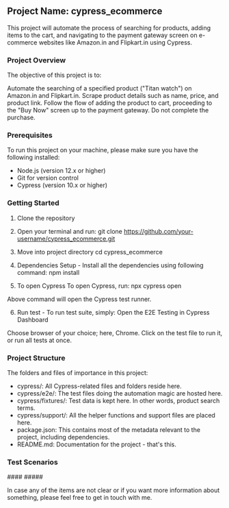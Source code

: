 ## Project Name: cypress_ecommerce
This project will automate the process of searching for products, adding items to the cart, and navigating to the payment gateway screen on e-commerce websites like Amazon.in and Flipkart.in using Cypress.

### Project Overview
The objective of this project is to:

Automate the searching of a specified product ("Titan watch") on Amazon.in and Flipkart.in.
Scrape product details such as name, price, and product link.
Follow the flow of adding the product to cart, proceeding to the "Buy Now" screen up to the payment gateway. Do not complete the purchase.

### Prerequisites
To run this project on your machine, please make sure you have the following installed:

* Node.js (version 12.x or higher)
* Git for version control
* Cypress (version 10.x or higher)

### Getting Started
1. Clone the repository

2. Open your terminal and run:
git clone https://github.com/your-username/cypress_ecommerce.git

3. Move into project directory
cd cypress_ecommerce

4. Dependencies Setup - Install all the dependencies using following command:
npm install

5. To open Cypress To open Cypress, run:
npx cypress open

Above command will open the Cypress test runner.

6. Run test - To run test suite, simply:
Open the E2E Testing in Cypress Dashboard

Choose browser of your choice; here, Chrome.
Click on the test file to run it, or run all tests at once.

### Project Structure
The folders and files of importance in this project:

* cypress/: All Cypress-related files and folders reside here.
* cypress/e2e/: The test files doing the automation magic are hosted here.
* cypress/fixtures/: Test data is kept here. In other words, product search terms.
* cypress/support/: All the helper functions and support files are placed here.
* package.json: This contains most of the metadata relevant to the project, including dependencies.
* README.md: Documentation for the project - that's this.

### Test Scenarios
####<TestSuiteName>
#####<TestCaseName>


In case any of the items are not clear or if you want more information about something, please feel free to get in touch with me.
